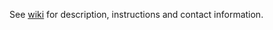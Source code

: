See [wiki](https://github.com/boonjiashen/HDR/wiki) for description, instructions and contact information.
